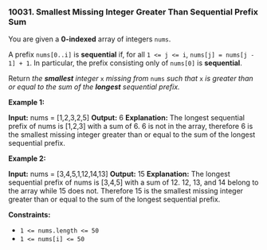 ### 10031\. Smallest Missing Integer Greater Than Sequential Prefix Sum

You are given a **0-indexed** array of integers `nums`.

A prefix `nums[0..i]` is **sequential** if, for all `1 <= j <= i`, `nums[j] = nums[j - 1] + 1`. In particular, the prefix consisting only of `nums[0]` is **sequential**.

Return _the **smallest** integer_ `x` _missing from_ `nums` _such that_ `x` _is greater than or equal to the sum of the **longest** sequential prefix._

**Example 1:**

**Input:** nums = \[1,2,3,2,5\]
**Output:** 6
**Explanation:** The longest sequential prefix of nums is \[1,2,3\] with a sum of 6. 6 is not in the array, therefore 6 is the smallest missing integer greater than or equal to the sum of the longest sequential prefix.

**Example 2:**

**Input:** nums = \[3,4,5,1,12,14,13\]
**Output:** 15
**Explanation:** The longest sequential prefix of nums is \[3,4,5\] with a sum of 12. 12, 13, and 14 belong to the array while 15 does not. Therefore 15 is the smallest missing integer greater than or equal to the sum of the longest sequential prefix.

**Constraints:**

*   `1 <= nums.length <= 50`
*   `1 <= nums[i] <= 50`
